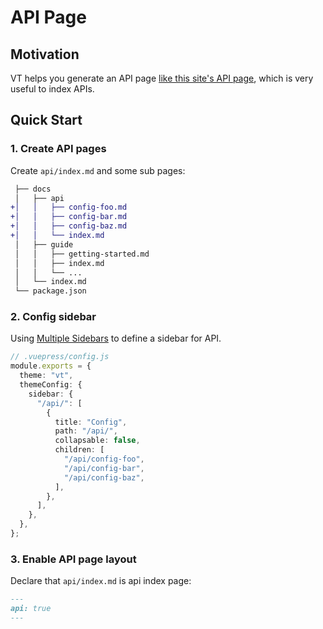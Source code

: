 # API Page

## Motivation

VT helps you generate an API page [like this site's API page](/api/), which is very useful to index APIs.

## Quick Start

### 1. Create API pages

Create `api/index.md` and some sub pages:

```diff
 ├── docs
 │   ├── api
+│   │   ├── config-foo.md
+│   │   ├── config-bar.md
+│   │   ├── config-baz.md
+│   │   └── index.md
 │   ├── guide
 │   │   ├── getting-started.md
 │   │   ├── index.md
 │   │   └── ...
 │   └── index.md
 └── package.json
```

### 2. Config sidebar

Using [Multiple Sidebars](https://vuepress.vuejs.org/theme/default-theme-config.html#multiple-sidebars) to define a sidebar for API.

```ts
// .vuepress/config.js
module.exports = {
  theme: "vt",
  themeConfig: {
    sidebar: {
      "/api/": [
        {
          title: "Config",
          path: "/api/",
          collapsable: false,
          children: [
            "/api/config-foo",
            "/api/config-bar",
            "/api/config-baz",
          ],
        },
      ],
    },
  },
};
```

### 3. Enable API page layout

Declare that `api/index.md` is api index page:

```md
---
api: true
---
```